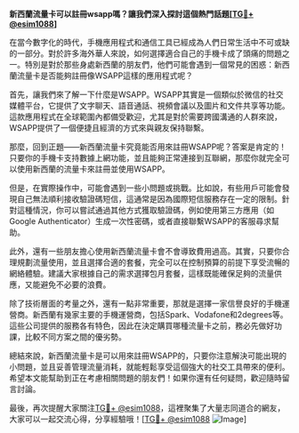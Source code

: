 **新西蘭流量卡可以註冊wsapp嗎？讓我們深入探討這個熱門話題[[TG💪+ @esim1088](https://t.me/s/esim1088)]**

在當今數字化的時代，手機應用程式和通信工具已經成為人們日常生活中不可或缺的一部分。對於許多海外華人來說，如何選擇適合自己的手機卡成了頭痛的問題之一。特別是對於那些身處新西蘭的朋友們，他們可能會遇到一個常見的困惑：新西蘭流量卡是否能夠註冊像WSAPP這樣的應用程式呢？

首先，讓我們來了解一下什麼是WSAPP。WSAPP其實是一個類似於微信的社交媒體平台，它提供了文字聊天、語音通話、視頻會議以及圖片和文件共享等功能。這款應用程式在全球範圍內都備受歡迎，尤其是對於需要跨國溝通的人群來說，WSAPP提供了一個便捷且經濟的方式來與親友保持聯繫。

那麼，回到正題——新西蘭流量卡究竟能否用來註冊WSAPP呢？答案是肯定的！只要你的手機卡支持數據上網功能，並且能夠正常連接到互聯網，那麼你就完全可以使用新西蘭的流量卡來註冊並使用WSAPP。

但是，在實際操作中，可能會遇到一些小問題或挑戰。比如說，有些用戶可能會發現自己無法順利接收驗證碼短信，這通常是因為國際短信服務存在一定的限制。針對這種情況，你可以嘗試通過其他方式獲取驗證碼，例如使用第三方應用（如Google Authenticator）生成一次性密碼，或者直接聯繫WSAPP的客服尋求幫助。

此外，還有一些朋友擔心使用新西蘭流量卡會不會導致費用過高。其實，只要你合理規劃流量使用，並且選擇合適的套餐，完全可以在控制預算的前提下享受流暢的網絡體驗。建議大家根據自己的需求選擇包月套餐，這樣既能確保足夠的流量供應，又能避免不必要的浪費。

除了技術層面的考量之外，還有一點非常重要，那就是選擇一家信譽良好的手機運營商。新西蘭有幾家主要的手機運營商，包括Spark、Vodafone和2degrees等。這些公司提供的服務各有特色，因此在決定購買哪種流量卡之前，務必先做好功課，比較不同方案之間的優劣勢。

總結來說，新西蘭流量卡是可以用來註冊WSAPP的，只要你注意解決可能出現的小問題，並且妥善管理流量消耗，就能輕鬆享受這個強大的社交工具帶來的便利。希望本文能幫助到正在考慮相關問題的朋友們！如果你還有任何疑問，歡迎隨時留言討論。

最後，再次提醒大家關注[TG💪+ @esim1088](https://t.me/s/esim1088)，這裡聚集了大量志同道合的網友，大家可以一起交流心得，分享經驗哦！[[TG💪+ @esim1088](https://t.me/s/esim1088) ![Image](https://i.postimg.cc/4NQfJmqS/Snipaste-2025-05-13-00-14-12.png)]
